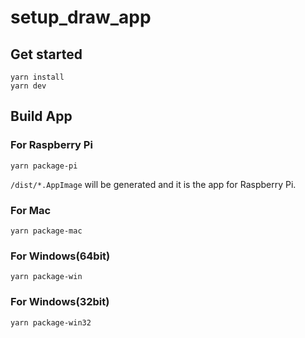 # setup_draw_app
## Get started
```
yarn install
yarn dev
```

## Build App
### For Raspberry Pi
```
yarn package-pi
```

`/dist/*.AppImage` will be generated and it is the app for Raspberry Pi.

### For Mac
```
yarn package-mac
```

### For Windows(64bit)
```
yarn package-win
```

### For Windows(32bit)
```
yarn package-win32
```
